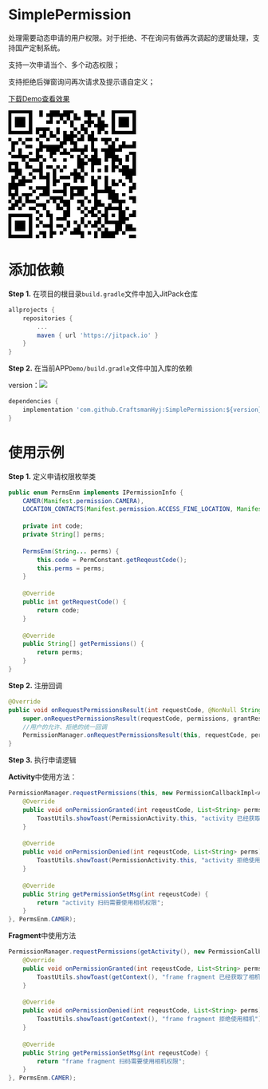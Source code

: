 # SimplePermission
处理需要动态申请的用户权限。对于拒绝、不在询问有做再次调起的逻辑处理，支持国产定制系统。

支持一次申请当个、多个动态权限；

支持拒绝后弹窗询问再次请求及提示语自定义；

[下载Demo查看效果](https://github.com/CraftsmanHyj/SimplePermission/raw/master/docs/Demo.apk)

![](https://github.com/CraftsmanHyj/SimplePermission/blob/master/docs/DemoQR.png)

# 添加依赖

**Step 1.** 在项目的根目录`build.gradle`文件中加入JitPack仓库

```groovy
allprojects {
	repositories {
		...
		maven { url 'https://jitpack.io' }
	}
}
```

**Step 2.** 在当前APP`Demo/build.gradle`文件中加入库的依赖

version：[![](https://jitpack.io/v/CraftsmanHyj/SimplePermission.svg)](https://jitpack.io/#CraftsmanHyj/SimplePermission)

```groovy
dependencies {
    implementation 'com.github.CraftsmanHyj:SimplePermission:${version}'
}
```



# 使用示例

**Step 1.** 定义申请权限枚举类

```java
public enum PermsEnm implements IPermissionInfo {
    CAMER(Manifest.permission.CAMERA),
    LOCATION_CONTACTS(Manifest.permission.ACCESS_FINE_LOCATION, Manifest.permission.READ_CONTACTS);

    private int code;
    private String[] perms;

    PermsEnm(String... perms) {
        this.code = PermConstant.getReqeustCode();
        this.perms = perms;
    }

    @Override
    public int getRequestCode() {
        return code;
    }

    @Override
    public String[] getPermissions() {
        return perms;
    }
}
```



**Step 2.** 注册回调

```java
@Override
public void onRequestPermissionsResult(int requestCode, @NonNull String[] permissions, @NonNull int[] grantResults) {
    super.onRequestPermissionsResult(requestCode, permissions, grantResults);
    //用户的允许、拒绝的统一回调
    PermissionManager.onRequestPermissionsResult(this, requestCode, permissions, grantResults);
}
```



**Step 3.** 执行申请逻辑

**Activity**中使用方法：

```java
PermissionManager.requestPermissions(this, new PermissionCallbackImpl<AppCompatActivity>(this) {
    @Override
    public void onPermissionGranted(int reqeustCode, List<String> perms) {
        ToastUtils.showToast(PermissionActivity.this, "activity 已经获取了相机权限");
    }

    @Override
    public void onPermissionDenied(int reqeustCode, List<String> perms) {
        ToastUtils.showToast(PermissionActivity.this, "activity 拒绝使用相机");
    }

    @Override
    public String getPermissionSetMsg(int reqeustCode) {
        return "activity 扫码需要使用相机权限";
    }
}, PermsEnm.CAMER);
```

**Fragment**中使用方法

```java
PermissionManager.requestPermissions(getActivity(), new PermissionCallbackImpl<Fragment>(this) {
    @Override
    public void onPermissionGranted(int reqeustCode, List<String> perms) {
        ToastUtils.showToast(getContext(), "frame fragment 已经获取了相机权限");
    }

    @Override
    public void onPermissionDenied(int reqeustCode, List<String> perms) {
        ToastUtils.showToast(getContext(), "frame fragment 拒绝使用相机");
    }

    @Override
    public String getPermissionSetMsg(int reqeustCode) {
        return "frame fragment 扫码需要使用相机权限";
    }
}, PermsEnm.CAMER);
```




